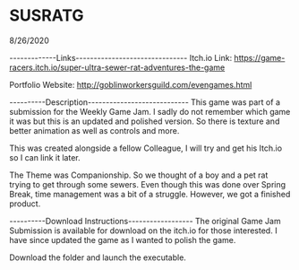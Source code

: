 # SUSRATG
8/26/2020

-------------Links-------------------------------
Itch.io Link: 
https://game-racers.itch.io/super-ultra-sewer-rat-adventures-the-game

Portfolio Website: 
http://goblinworkersguild.com/evengames.html


----------Description----------------------------
This game was part of a submission for the Weekly Game Jam. I sadly do not remember which game it was but this is an updated and polished version. So there is texture and better animation as well as controls and more. 

This was created alongside a fellow Colleague, I will try and get his Itch.io so I can link it later. 

The Theme was Companionship. So we thought of a boy and a pet rat trying to get through some sewers. Even though this was done over Spring Break, time management was a bit of a struggle. However, we got a finished product.  


----------Download Instructions------------------
The original Game Jam Submission is available for download on the itch.io for those interested. I have since updated the game as I wanted to polish the game. 

Download the folder and launch the executable.

